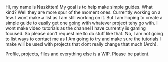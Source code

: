 Hi, my name is Nazkitten! 
My goal is to help make simple guides. What kind? Well they are more spur of the moment ones. 
Currently working on a few. I wont make a list as I am still working on it. But I am hoping to create a simple guide to easily get one going with whatever project tehy go with. 
I wont make video tutorials as the channel I have currently is gaming focused. So please don't request me to do stuff like that. 
No, I am not going to list ways to contact me as I Am going to try and make sure the tutorials I make will be used with projects that dont really change that much (Arch). 

Profile, projects, files and everything else is a WIP. Please be patient. 
